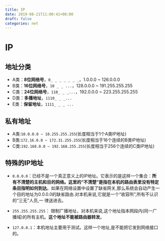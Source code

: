 ```yaml
---
title: IP
date: 2019-08-21T11:00:41+08:00
draft: false
categories: net
---
```


# IP

## 地址分类

- A类：**8位网络号**，`0_ _ _ _ _ _ _`，1.0.0.0 ~ 126.0.0.0
- B类：**16位网络号**，`10 _ _ ...`，128.0.0.0 ~ 191.255.255.255
- C类：**24位网络号**，`110_ _ _...`，192.0.0.0  ~ 223.255.255.255
- D类：**多播地址**，`1110_ _ _...`
- E类：**保留地址**，`1111_ _ _ ...`

## 私有地址

- A类:`10.0.0.0 ~ 10.255.255.255`(长度相当于1个A类IP地址)
- B类:`172.16.0.0 ~ 172.31.255.255`(长度相当于16个连续的B类IP地址)
- C类:`192.168.0.0 ~ 192.168.255.255`(长度相当于256个连续的C类IP地址)


## 特殊的IP地址

- `0.0.0.0`：已经不是一个真正意义上的IP地址。它表示的是这样一个集合：**所有不清楚的主机和目的网络。这里的“不清楚”是指在本机的路由表里没有特定条目指明如何到达**。如果在网络设置中设置了缺省网关,那么系统会自动产生一个目的地址为0.0.0.0的缺省路由.对本机来说,它就是一个“收容所”,所有不认识的“三无”人员,一 律送进去。

- `255.255.255.255`： 限制广播地址，对本机来说,这个地址指本网段内(同一广播域)的所有主机。**这个地址不能被路由器转发**。

- `127.0.0.1`：本机地址主要用于测试。这样一个地址,是不能把它发到网络接口的。
